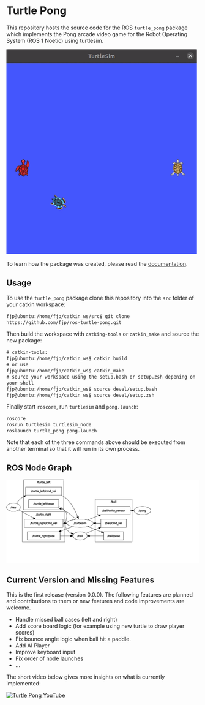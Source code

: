 # Turtle Pong

This repository hosts the source code for the ROS `turtle_pong` package which 
implements the Pong arcade video game for the Robot Operating System (ROS 1 Noetic) using turtlesim.

![Short Game Play](docs/turtle_pong.gif)

To learn how the package was created, please read the [documentation](https://fjp.at/ros/turtle-pong).

## Usage

To use the `turtle_pong` package clone this repository into the `src` folder of your catkin workspace:

```console
fjp@ubuntu:/home/fjp/catkin_ws/src$ git clone https://github.com/fjp/ros-turtle-pong.git
```

Then build the workspace with `catking-tools` or `catkin_make` and source the new package:

```console
# catkin-tools:
fjp@ubuntu:/home/fjp/catkin_ws$ catkin build
# or use
fjp@ubuntu:/home/fjp/catkin_ws$ catkin_make
# source your workspace using the setup.bash or setup.zsh depening on your shell
fjp@ubuntu:/home/fjp/catkin_ws$ source devel/setup.bash
fjp@ubuntu:/home/fjp/catkin_ws$ source devel/setup.zsh
```

Finally start `roscore`, run `turtlesim` and `pong.launch`:

```console
roscore
rosrun turtlesim turtlesim_node
roslaunch turtle_pong pong.launch
```

Note that each of the three commands above should be executed from another terminal so that it will run in its own process.

## ROS Node Graph

![rqt node graph](docs/rosgraph.svg)


## Current Version and Missing Features

This is the first release (version 0.0.0). The following features are planned and contributions to them or new features and code improvements are welcome.

- Handle missed ball cases (left and right)
- Add score board logic (for example using new turtle to draw player scores)
- Fix bounce angle logic when ball hit a paddle.
- Add AI Player
- Improve keyboard input
- Fix order of node launches
- ...

The short video below gives more insights on what is currently implemented:

[![Turtle Pong YouTube](http://img.youtube.com/vi/i83dNyfm_QE/0.jpg)](https://youtu.be/i83dNyfm_QE)
